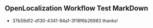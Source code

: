 ## OpenLocalization Workflow Test MarkDown
* 37b59df2-d130-4341-84a1-3f18f6b26983 thanks!

<!--HONumber=Aug16_HO4-->



